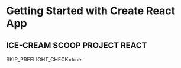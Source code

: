 # Getting Started with Create React App
 ## ICE-CREAM SCOOP PROJECT REACT

SKIP_PREFLIGHT_CHECK=true